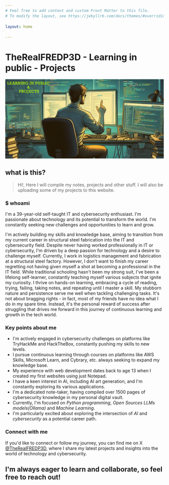 ```yaml
---
# Feel free to add content and custom Front Matter to this file.
# To modify the layout, see https://jekyllrb.com/docs/themes/#overriding-theme-defaults

layout: home

---
```


# TheRealFREDP3D - Learning in public - Projects

![TheRealFREDP3D - Banner](images/github-front-banner.png)

## what is this?

> Hi!, Here I will compile my notes, projects and other stuff.
> I will also be uploading some of my projects to this website.

### $ whoami

I'm a 39-year-old self-taught IT and cybersecurity enthusiast. I'm passionate about technology and its potential to transform the world. I'm constantly seeking new challenges and opportunities to learn and grow.

I'm actively building my skills and knowledge base, aiming to transition from my current career in structural steel fabrication into the IT and cybersecurity field. Despite never having worked professionally in IT or cybersecurity, I'm driven by a deep passion for technology and a desire to challenge myself.
Currently, I work in logistics management and fabrication at a structural steel factory. However, I don't want to finish my career regretting not having given myself a shot at becoming a professional in the IT field. While traditional schooling hasn't been my strong suit, I've been a lifelong self-learner, constantly teaching myself various subjects that ignite my curiosity.
I thrive on hands-on learning, embracing a cycle of reading, trying, failing, taking notes, and repeating until I master a skill. My stubborn nature and persistence serve me well when tackling challenging tasks. It's not about bragging rights - in fact, most of my friends have no idea what I do in my spare time. Instead, it's the personal reward of success after struggling that drives me forward in this journey of continuous learning and growth in the tech world.

### Key points about me

- I'm actively engaged in cybersecurity challenges on platforms like TryHackMe and HackTheBox, constantly pushing my skills to new levels.
- I pursue continuous learning through courses on platforms like AWS Skills, Microsoft Learn, and Cybrary, etc. always seeking to expand my knowledge base.
- My experience with web development dates back to age 13 when I created my first websites using just Notepad.
- I have a keen interest in AI, including AI art generation, and I'm constantly exploring its various applications.
- I'm a dedicated note-taker, having compiled over 1500 pages of cybersecurity knowledge in my personal digital vault.
- Currently, I'm focused on *Python programming*, *Open Sources LLMs models(Ollama)* and *Machine Learning*.
- I'm particularly excited about exploring the intersection of *AI* and *cybersecurity* as a potential career path.

### Connect with me

If you'd like to connect or follow my journey, you can find me on X [@TheRealFREDP3D](https://x.com/TheRealFredP3D), where I share my latest projects and insights into the world of technology and cybersecurity.

I'm always eager to learn and collaborate, so feel free to reach out!
---------------------------------------------------------------------
